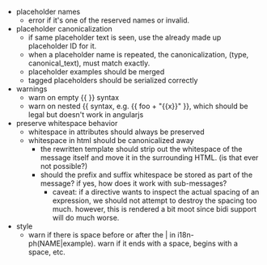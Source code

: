 - placeholder names
  - error if it's one of the reserved names or invalid.
- placeholder canonicalization
  - if same placeholder text is seen, use the already made
    up placeholder ID for it.
  - when a placeholder name is repeated, the
    canonicalization, (type, canonical_text), must match
    exactly.
  - placeholder examples should be merged
  - tagged placeholders should be serialized correctly
- warnings
  - warn on empty {{ }} syntax
  - warn on nested {{ syntax, e.g. {{ foo + "{{x}}" }},
    which should be legal but doesn't work in angularjs
- preserve whitespace behavior
  - whitespace in attributes should always be preserved
  - whitespace in html should be canonicalized away
    - the rewritten template should strip out the whitespace
      of the message itself and move it in the surrounding
      HTML.  (is that ever not possible?)
    - should the prefix and suffix whitespace be stored as
      part of the message?  if yes, how does it work with
      sub-messages?
      - caveat: if a directive wants to inspect the actual
        spacing of an expression, we should not attempt to
        destroy the spacing too much.  however, this is
        rendered a bit moot since bidi support will do much
        worse.
- style
  - warn if there is space before or after the | in
    i18n-ph(NAME|example).  warn if it ends with a space,
    begins with a space, etc.
